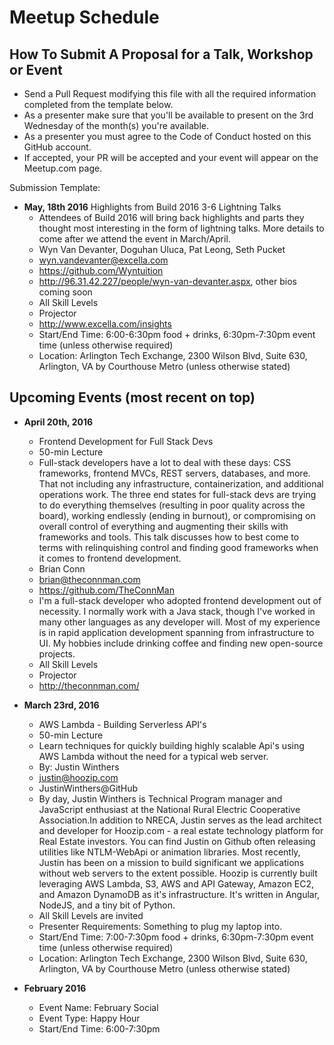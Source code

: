 # Meetup Schedule

## How To Submit A Proposal for a Talk, Workshop or Event
* Send a Pull Request modifying this file with all the required information completed from the template below.
* As a presenter make sure that you'll be available to present on the 3rd Wednesday of the month(s) you're available.
* As a presenter you must agree to the Code of Conduct hosted on this GitHub account.
* If accepted, your PR will be accepted and your event will appear on the Meetup.com page.

Submission Template:
* **May, 18th 2016** 
  Highlights from Build 2016 
  3-6 Lightning Talks
  * Attendees of Build 2016 will bring back highlights and parts they thought most interesting in the form of lightning talks. More details to come after we attend the event in March/April.  
  * Wyn Van Devanter, Doguhan Uluca, Pat Leong, Seth Pucket 
  * wyn.vandevanter@excella.com
  * https://github.com/Wyntuition
  * http://96.31.42.227/people/wyn-van-devanter.aspx, other bios coming soon
  * All Skill Levels
  * Projector
  * http://www.excella.com/insights
  * Start/End Time: 6:00-6:30pm food + drinks, 6:30pm-7:30pm event time (unless otherwise required)
  * Location: Arlington Tech Exchange, 2300 Wilson Blvd, Suite 630, Arlington, VA by Courthouse Metro (unless otherwise stated)

## Upcoming Events (most recent on top)
* **April 20th, 2016**
  * Frontend Development for Full Stack Devs
  * 50-min Lecture
  * Full-stack developers have a lot to deal with these days: CSS frameworks, frontend MVCs, REST servers, databases, and more. That not including any infrastructure, containerization, and additional operations work. The three end states for full-stack devs are trying to do everything themselves (resulting in poor quality across the board), working endlessly (ending in burnout), or compromising on overall control of everything and augmenting their skills with frameworks and tools. This talk discusses how to best come to terms with relinquishing control and finding good frameworks when it comes to frontend development.
  * Brian Conn
  * brian@theconnman.com
  * https://github.com/TheConnMan
  * I'm a full-stack developer who adopted frontend development out of necessity. I normally work with a Java stack, though I've worked in many other languages as any developer will. Most of my experience is in rapid application development spanning from infrastructure to UI. My hobbies include drinking coffee and finding new open-source projects.
  * All Skill Levels
  * Projector
  * http://theconnman.com/
 
* **March 23rd, 2016**
  * AWS Lambda - Building Serverless API's
  * 50-min Lecture
  * Learn techniques for quickly building highly scalable Api's using AWS Lambda without the need for a typical web server.
  * By: Justin Winthers
  * justin@hoozip.com
  * JustinWinthers@GitHub
  * By day, Justin Winthers is Technical Program manager and JavaScript enthusiast at the National Rural Electric Cooperative Association.In addition to NRECA, Justin serves as the lead architect and developer for Hoozip.com - a real estate technology platform for Real Estate investors. You can find Justin on Github often releasing utilities like NTLM-WebApi or animation libraries.  Most recently, Justin has been on a mission to build significant we applications without web servers to the extent possible.  Hoozip is currently built leveraging AWS Lambda, S3, AWS and API Gateway, Amazon EC2, and Amazon DynamoDB as it's infrastructure.  It's written in Angular, NodeJS, and a tiny bit of Python.
  * All Skill Levels are invited
  * Presenter Requirements: Something to plug my laptop into.
  * Start/End Time: 7:00-7:30pm food + drinks, 6:30pm-7:30pm event time (unless otherwise required)
  * Location: Arlington Tech Exchange, 2300 Wilson Blvd, Suite 630, Arlington, VA by Courthouse Metro (unless otherwise stated)

* **February 2016**
  * Event Name: February Social
  * Event Type: Happy Hour
  * Start/End Time: 6:00-7:30pm
